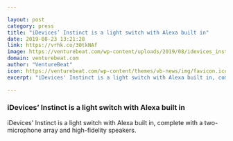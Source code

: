```yaml
---

layout: post
category: press
title: "iDevices’ Instinct is a light switch with Alexa built in"
date: 2019-08-23 13:21:28
link: https://vrhk.co/30tkNAf
image: https://venturebeat.com/wp-content/uploads/2019/08/idevices_instinct_kitchen-lifestyle.jpg?w=1200&strip=all
domain: venturebeat.com
author: "VentureBeat"
icon: https://venturebeat.com/wp-content/themes/vb-news/img/favicon.ico
excerpt: "iDevices' Instinct is a light switch with Alexa built in, complete with a two-microphone array and high-fidelity speakers."

---
```


### iDevices’ Instinct is a light switch with Alexa built in

iDevices' Instinct is a light switch with Alexa built in, complete with a two-microphone array and high-fidelity speakers.